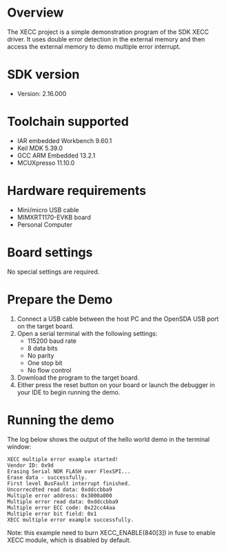 Overview
========
The XECC project is a simple demonstration program of the SDK XECC driver. It uses double error detection in the external memory
and then access the external memory to demo multiple error interrupt.

SDK version
===========
- Version: 2.16.000

Toolchain supported
===================
- IAR embedded Workbench  9.60.1
- Keil MDK  5.39.0
- GCC ARM Embedded  13.2.1
- MCUXpresso  11.10.0

Hardware requirements
=====================
- Mini/micro USB cable
- MIMXRT1170-EVKB board
- Personal Computer

Board settings
==============
No special settings are required.

Prepare the Demo
================
1.  Connect a USB cable between the host PC and the OpenSDA USB port on the target board. 
2.  Open a serial terminal with the following settings:
    - 115200 baud rate
    - 8 data bits
    - No parity
    - One stop bit
    - No flow control
3.  Download the program to the target board.
4.  Either press the reset button on your board or launch the debugger in your IDE to begin running the demo.

Running the demo
================
The log below shows the output of the hello world demo in the terminal window:
~~~~~~~~~~~~~~~~~~~~~~~~~~~~~~~~~~~
XECC multiple error example started!
Vendor ID: 0x9d
Erasing Serial NOR FLASH over FlexSPI...
Erase data - successfully. 
First level BusFault interrupt finished.
Uncorrecdted read data: 0xddccbba9 
Multiple error address: 0x3000a000 
Multiple error read data: 0xddccbba9 
Multiple error ECC code: 0x22cc44aa 
Multiple error bit field: 0x1 
XECC multiple error example successfully. 
~~~~~~~~~~~~~~~~~~~~~~~~~~~~~~~~~~~
Note: this example need to burn XECC_ENABLE(840[3]) in fuse to enable XECC module, which is disabled by default.
